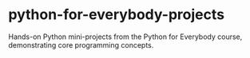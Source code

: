 # python-for-everybody-projects
Hands-on Python mini-projects from the Python for Everybody course, demonstrating core programming concepts.
